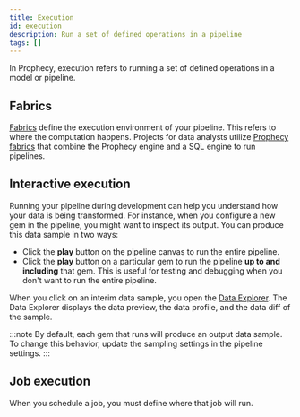 ```yaml
---
title: Execution
id: execution
description: Run a set of defined operations in a pipeline
tags: []
---
```


In Prophecy, execution refers to running a set of defined operations in a model or pipeline.

## Fabrics

[Fabrics](docs/getting-started/concepts/fabrics.md) define the execution environment of your pipeline. This refers to where the computation happens. Projects for data analysts utilize [Prophecy fabrics](docs/administration/prophecy-fabrics) that combine the Prophecy engine and a SQL engine to run pipelines.

## Interactive execution

Running your pipeline during development can help you understand how your data is being transformed. For instance, when you configure a new gem in the pipeline, you might want to inspect its output. You can produce this data sample in two ways:

- Click the **play** button on the pipeline canvas to run the entire pipeline.
- Click the **play** button on a particular gem to run the pipeline **up to and including** that gem. This is useful for testing and debugging when you don't want to run the entire pipeline.

When you click on an interim data sample, you open the [Data Explorer](docs/analysts/development/execution/data-samples.md). The Data Explorer displays the data preview, the data profile, and the data diff of the sample.

:::note
By default, each gem that runs will produce an output data sample. To change this behavior, update the sampling settings in the pipeline settings.
:::

## Job execution

When you schedule a job, you must define where that job will run.
